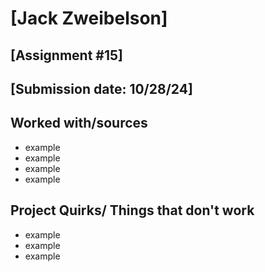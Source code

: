 # [Jack Zweibelson]
## [Assignment #15]
## [Submission date: 10/28/24]
## Worked with/sources 
* example
* example
* example
* example
## Project Quirks/ Things that don't work
* example
* example
* example
